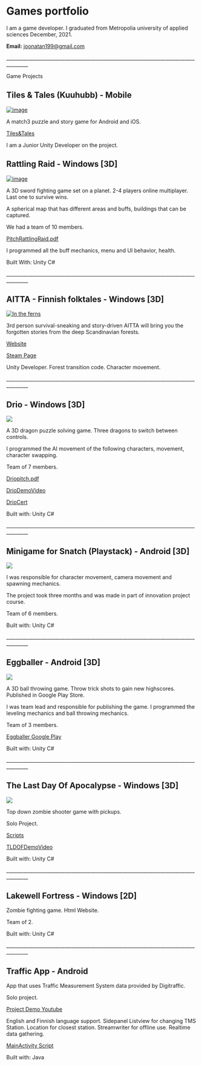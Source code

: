 # Games portfolio

I am a game developer.
I graduated from Metropolia university of applied sciences December, 2021.



**Email:**  joonatan199@gmail.com

\_\_\_\_\_\_\_\_\_\_\_\_\_\_\_\_\_\_\_\_\_\_\_\_\_\_\_\_\_\_\_\_\_\_\_\_\_\_\_\_\_\_\_\_\_\_\_\_\_\_\_\_\_\_\_\_\_\_\_\_\_\_\_\_\_\_\_\_\_\_\_\_\_\_\_\_\_\_\_\_\_\_\_\_\_\_\_

Game Projects

## Tiles & Tales (Kuuhubb) - Mobile
[![image](https://scontent.fqlf1-2.fna.fbcdn.net/v/t39.30808-6/274935198_679947740106415_6184484367866252634_n.jpg?_nc_cat=104&ccb=1-7&_nc_sid=e3f864&_nc_ohc=ryX8jVhbc6gAX_aiiDJ&_nc_oc=AQnxRKm1JZHX3fTrpPNxndBxnXzgyK8rj4AnEMOhI4YaEc34iPzMaJQvLx208lSnerJbuKtBxa415sleqo5Jp0kT&_nc_ht=scontent.fqlf1-2.fna&oh=00_AfASWu_B7zv7U7qbk7k2_5VJ3C6DzcMaviaByHA5cOFkUg&oe=63BD495C)](#)

A match3 puzzle and story game for Android and iOS.

[Tiles&Tales](https://linktr.ee/tilesandtales)

I am a Junior Unity Developer on the project.


## Rattling Raid - Windows [3D]
[![image](https://user-images.githubusercontent.com/60940224/180957800-3447f821-37d5-4053-b8cd-717bc5c35b05.png)](#)

A 3D sword fighting game set on a planet. 2-4 players online multiplayer. Last one to survive wins.

A spherical map that has different areas and buffs, buildings that can be captured.

We had a team of 10 members.

[PitchRattlingRaid.pdf](https://github.com/JoonatanRitalahti/portfolio/blob/master/GameFiles/Rattling%20Raid/Pitch%20Rattling%20Raid.pdf)

I programmed all the buff mechanics, menu and UI behavior, health.

Built With: Unity C#

\_\_\_\_\_\_\_\_\_\_\_\_\_\_\_\_\_\_\_\_\_\_\_\_\_\_\_\_\_\_\_\_\_\_\_\_\_\_\_\_\_\_\_\_\_\_\_\_\_\_\_\_\_\_\_\_\_\_\_\_\_\_\_\_\_\_\_\_\_\_\_\_\_\_\_\_\_\_\_\_\_\_\_\_\_\_\_
## AITTA - Finnish folktales - Windows [3D]
[![In the ferns](https://user-images.githubusercontent.com/60940224/198314903-732bff73-6492-439b-9eab-f211e1ed0f1e.jpg)](https://www.aittafinnishfolktales.com/)

3rd person survival-sneaking and story-driven AITTA will bring you the forgotten stories from the deep Scandinavian forests.

[Website](https://www.aittafinnishfolktales.com/)

[Steam Page](https://store.steampowered.com/app/1942150/AITTA__Finnish_folktales/)

Unity Developer. Forest transition code. Character movement.

\_\_\_\_\_\_\_\_\_\_\_\_\_\_\_\_\_\_\_\_\_\_\_\_\_\_\_\_\_\_\_\_\_\_\_\_\_\_\_\_\_\_\_\_\_\_\_\_\_\_\_\_\_\_\_\_\_\_\_\_\_\_\_\_\_\_\_\_\_\_\_\_\_\_\_\_\_\_\_\_\_\_\_\_\_\_\_

## Drio - Windows [3D]
[![](https://user-images.githubusercontent.com/60940224/180957089-f5bdb65b-bbee-4294-b016-dc8b1acac092.png)](#)

A 3D dragon puzzle solving game. Three dragons to switch between controls.

I programmed the AI movement of the following characters, movement, character swapping.

Team of 7 members.

[Driopitch.pdf](https://github.com/JoonatanRitalahti/portfolio/blob/master/GameFiles/Drio/Drio%20pitch.pdf)

[DrioDemoVideo](https://youtu.be/pT3_CnzERUw)

[DrioCert](https://github.com/JoonatanRitalahti/portfolio/blob/master/GameFiles/Certifications/PreBitDiploma.jpg)

Built with: Unity C#

\_\_\_\_\_\_\_\_\_\_\_\_\_\_\_\_\_\_\_\_\_\_\_\_\_\_\_\_\_\_\_\_\_\_\_\_\_\_\_\_\_\_\_\_\_\_\_\_\_\_\_\_\_\_\_\_\_\_\_\_\_\_\_\_\_\_\_\_\_\_\_\_\_\_\_\_\_\_\_\_\_\_\_\_\_\_\_

## Minigame for Snatch (Playstack) - Android [3D]
[![](https://i0.wp.com/invisioncommunity.co.uk/wp-content/uploads/2019/07/snatch.jpg)](#)

I was responsible for character movement, camera movement and spawning mechanics.

The project took three months and was made in part of innovation project course.

Team of 6 members.

Built with: Unity C#

\_\_\_\_\_\_\_\_\_\_\_\_\_\_\_\_\_\_\_\_\_\_\_\_\_\_\_\_\_\_\_\_\_\_\_\_\_\_\_\_\_\_\_\_\_\_\_\_\_\_\_\_\_\_\_\_\_\_\_\_\_\_\_\_\_\_\_\_\_\_\_\_\_\_\_\_\_\_\_\_\_\_\_\_\_\_\_

## Eggballer - Android [3D]
[![](https://user-images.githubusercontent.com/60940224/180956530-27c66db7-b8de-47e5-94a8-261c607ffca5.png)](#)

A 3D ball throwing game. Throw trick shots to gain new highscores. Published in Google Play Store.

I was team lead and responsible for publishing the game. I programmed the leveling mechanics and ball throwing mechanics.

Team of 3 members.

[Eggballer Google Play](https://play.google.com/store/apps/details?id=com.sponxiegames.Eggballer)

Built with: Unity C#

\_\_\_\_\_\_\_\_\_\_\_\_\_\_\_\_\_\_\_\_\_\_\_\_\_\_\_\_\_\_\_\_\_\_\_\_\_\_\_\_\_\_\_\_\_\_\_\_\_\_\_\_\_\_\_\_\_\_\_\_\_\_\_\_\_\_\_\_\_\_\_\_\_\_\_\_\_\_\_\_\_\_\_\_\_\_\_

## The Last Day Of Apocalypse - Windows [3D]
[![](https://user-images.githubusercontent.com/70762566/180955737-e41fb4d3-3f81-4cca-8811-14d9a6e7c3a8.png)](#)

Top down zombie shooter game with pickups.

Solo Project.

[Scripts](https://github.com/JoonatanRitalahti/portfolio/tree/master/GameFiles/Code%20Samples/The%20Last%20Day%20Of%20Apocalypse)

[TLDOFDemoVideo](https://youtu.be/kzJaF3Qlndc)

Built with: Unity C#

\_\_\_\_\_\_\_\_\_\_\_\_\_\_\_\_\_\_\_\_\_\_\_\_\_\_\_\_\_\_\_\_\_\_\_\_\_\_\_\_\_\_\_\_\_\_\_\_\_\_\_\_\_\_\_\_\_\_\_\_\_\_\_\_\_\_\_\_\_\_\_\_\_\_\_\_\_\_\_\_\_\_\_\_\_\_\_

## Lakewell Fortress - Windows [2D]

Zombie fighting game. Html Website.

Team of 2.

Built with: Unity C#

\_\_\_\_\_\_\_\_\_\_\_\_\_\_\_\_\_\_\_\_\_\_\_\_\_\_\_\_\_\_\_\_\_\_\_\_\_\_\_\_\_\_\_\_\_\_\_\_\_\_\_\_\_\_\_\_\_\_\_\_\_\_\_\_\_\_\_\_\_\_\_\_\_\_\_\_\_\_\_\_\_\_\_\_\_\_\_

## Traffic App - Android

App that uses Traffic Measurement System data provided by Digitraffic.

Solo project.

[Project Demo Youtube](https://youtu.be/FU_cDRMsqKo)

English and Finnish language support. Sidepanel Listview for changing TMS Station. Location for closest station. Streamwriter for offline use. Realtime data gathering.

[MainActivity Script](https://github.com/JoonatanRitalahti/portfolio/blob/master/GameFiles/Code%20Samples/Traffic%20App%20Scripts/Main3Activity.java)

Built with: Java
